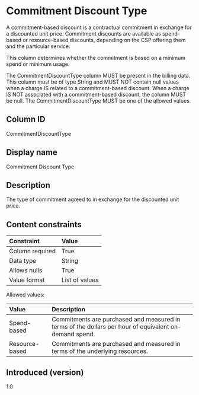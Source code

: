 # Commitment Discount Type

A commitment-based discount is a contractual commitment in exchange for a discounted unit price. Commitment discounts are available as spend-based or resource-based discounts, depending on the CSP offering them and the particular service.

This column determines whether the commitment is based on a minimum spend or minimum usage.

The CommitmentDiscountType column MUST be present in the billing data. This column must be of type String and MUST NOT contain null values when a charge IS related to a commitment-based discount. When a charge IS NOT associated with a commitment-based discount, the column MUST be null. The CommitmentDiscountType MUST be one of the allowed values.

## Column ID

CommitmentDiscountType

## Display name

Commitment Discount Type

## Description

The type of commitment agreed to in exchange for the discounted unit price.

## Content constraints

|    Constraint   |      Value       |
|:----------------|:-----------------|
| Column required | True             |
| Data type       | String           |
| Allows nulls    | True             |
| Value format    | List of values   |

Allowed values:

| Value      | Description                                                                                                                                                                   |
|:---------------|:--------------------------------------------------------------------------------------------------------------------------------------------------------------------------|
| Spend-based    | Commitments are purchased and measured in terms of the dollars per hour of equivalent on-demand spend.                                                                    |
| Resource-based | Commitments are purchased and measured in terms of the underlying resources.                                                                                              |

## Introduced (version)

1.0
